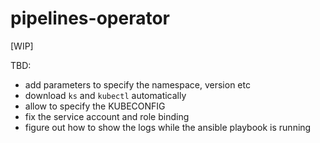 # pipelines-operator

[WIP]

TBD:

* add parameters to specify the namespace, version etc
* download `ks` and `kubectl` automatically
* allow to specify the KUBECONFIG
* fix the service account and role binding
* figure out how to show the logs while the ansible playbook is running